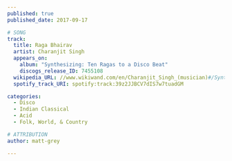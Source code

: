 ```yaml
---
published: true
published_date: 2017-09-17

# SONG
track:
  title: Raga Bhairav
  artist: Charanjit Singh
  appears_on:
    album: "Synthesizing: Ten Ragas to a Disco Beat"
    discogs_release_ID: 7455108
  wikipedia_URL: //www.wikiwand.com/en/Charanjit_Singh_(musician)#/Synthesizing:_Ten_Ragas_to_a_Disco_Beat
  spotify_track_URI: spotify:track:39z2JJBCV7dIS7w7tuadGM

categories:
  - Disco
  - Indian Classical
  - Acid
  - Folk, World, & Country

# ATTRIBUTION
author: matt-grey

---
```


